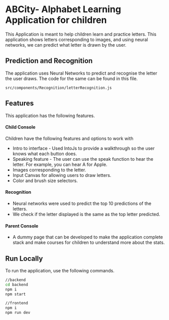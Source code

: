 
# ABCity- Alphabet Learning Application for children

This Application is meant to help children learn and practice letters.
This application shows letters corresponding to images, and using neural networks, we can predict what letter is drawn by the user.

## Prediction and Recognition

The application uses Neural Networks to predict and recognise the letter the user draws. The code for the same can be found in this file.

```
src/components/Recognition/letterRecognition.js
```

## Features
This application has the following features.

#### Child Console
Children have the following features and options to work with

- Intro to interface -  Used IntoJs to provide a walkthrough so the user knows what each button does.
- Speaking feature - The user can use the speak function to hear the letter. For example, you can hear A for Apple.
- Images corresponding to the letter.
- Input Canvas for allowing users to draw letters.
- Color and brush size selectors.

#### Recognition
- Neural networks were used to predict the top 10 predictions of the letters.
- We check if the letter displayed is the same as the top letter predicted.

#### Parent Console
- A dummy page that can be developed to make the application complete stack and make courses for children to understand more about the stats.


## Run Locally
To run the application, use the following commands.

```bash
//backend
cd backend
npm i
npm start

//frontend
npm i
npm run dev


```




